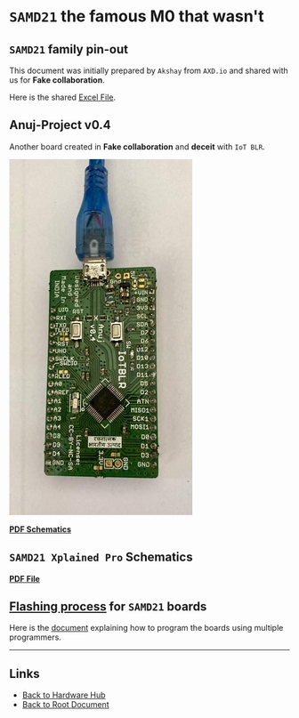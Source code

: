 # `SAMD21` the famous M0 that wasn't

## `SAMD21` family pin-out

This document was initially prepared by `Akshay` from `AXD.io` and shared with us for **Fake collaboration**.

Here is the shared [Excel File](./SAMD21/SAMD21-Family-Pinout%20_Shared.xlsx.7z).

## Anuj-Project v0.4

Another board created in **Fake collaboration** and **deceit** with `IoT BLR`.

![Anuj Board](./SAMD21/Anuj-v0-4-Board.jpg)

**[PDF Schematics](./SAMD21/AnujProject-Schematics.pdf)**

## `SAMD21 Xplained Pro` Schematics

**[PDF File](./SAMD21/SAMD21_Xplained_Pro_design_documentation_release_rev2.pdf)**

## [Flashing process](./TOOLS/samd21-flashing.md) for `SAMD21` boards

Here is the [document](./TOOLS/samd21-flashing.md) explaining how to program the boards using multiple programmers.

----
<!-- Footer Begins Here -->
## Links

- [Back to Hardware Hub](./README.md)
- [Back to Root Document](../README.md)
